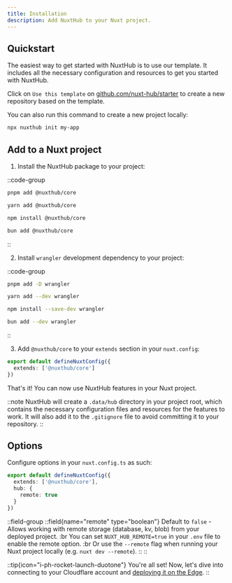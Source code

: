 ```yaml
---
title: Installation
description: Add NuxtHub to your Nuxt project.
---
```


## Quickstart

The easiest way to get started with NuxtHub is to use our template. It includes all the necessary configuration and resources to get you started with NuxtHub.

Click on `Use this template` on [github.com/nuxt-hub/starter](https://github.com/nuxt-hub/starter) to create a new repository based on the template.

You can also run this command to create a new project locally:

```bash [Terminal]
npx nuxthub init my-app
```

## Add to a Nuxt project

1. Install the NuxtHub package to your project:

::code-group

```bash [pnpm]
pnpm add @nuxthub/core
```

```bash [yarn]
yarn add @nuxthub/core
```

```bash [npm]
npm install @nuxthub/core
```

```bash [bun]
bun add @nuxthub/core
```

::

2. Install `wrangler` development dependency to your project:

::code-group

```bash [pnpm]
pnpm add -D wrangler
```

```bash [yarn]
yarn add --dev wrangler
```

```bash [npm]
npm install --save-dev wrangler
```

```bash [bun]
bun add --dev wrangler
```

::

3. Add `@nuxthub/core` to your `extends` section in your `nuxt.config`:

```ts [nuxt.config.ts]
export default defineNuxtConfig({
  extends: ['@nuxthub/core']
})
```

That's it! You can now use NuxtHub features in your Nuxt project.

::note
NuxtHub will create a `.data/hub` directory in your project root, which contains the necessary configuration files and resources for the features to work. It will also add it to the `.gitignore` file to avoid committing it to your repository.
::

## Options

Configure options in your `nuxt.config.ts` as such:

```ts [nuxt.config.ts]
export default defineNuxtConfig({
  extends: ['@nuxthub/core'],
  hub: {
    remote: true
  }
})
```

::field-group
  ::field{name="remote" type="boolean"}
    Default to `false` - Allows working with remote storage (database, kv, blob) from your deployed project. :br
    You can set `NUXT_HUB_REMOTE=true` in your `.env` file to enable the remote option. :br
    Or use the `--remote` flag when running your Nuxt project locally (e.g. `nuxt dev --remote`).
  ::
::

::tip{icon="i-ph-rocket-launch-duotone"}
You're all set! Now, let's dive into connecting to your Cloudflare account and [deploying it on the Edge](/docs/getting-started/deploy).
::
